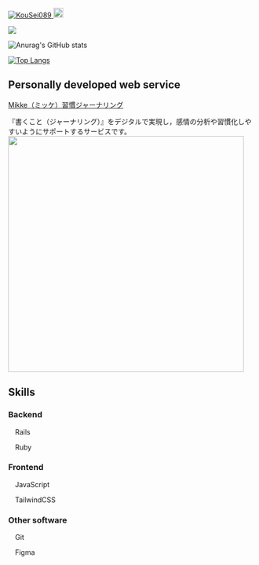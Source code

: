 <p align="left"> 
  <a href="https://github.com/KouSei089/KouSei089/">
    <img src="https://komarev.com/ghpvc/?username=KouSei089" alt="KouSei089" />
  </a>
  <a href="http://twitter.com/izuha0">
    <img height="20" src="https://img.shields.io/twitter/follow/izuha0?label=Twitter&logo=twitter&style=flat" />
  </a>
</p>

![](https://github-profile-summary-cards.vercel.app/api/cards/profile-details?username=KouSei089&theme=vue)

![Anurag's GitHub stats](https://github-readme-stats.vercel.app/api?username=KouSei089&show_icons=true&theme=vue)

[![Top Langs](https://github-readme-stats.vercel.app/api/top-langs/?username=KouSei089&show_icons=true&theme=vue)](https://github.com/anuraghazra/github-readme-stats)

## Personally developed web service
[Mikke（ミッケ）習慣ジャーナリング](https://a-mikke.com)

『書くこと（ジャーナリング）』をデジタルで実現し，感情の分析や習慣化しやすいようにサポートするサービスです。
<img src="https://user-images.githubusercontent.com/77420123/156925044-28afc804-387d-4ef0-8580-2ecc1db46d05.png" width="480px">

## Skills
### Backend
<img src="https://user-images.githubusercontent.com/77420123/157225509-e6277626-16fb-4afa-a832-dd32b7bdbe9f.svg" width="10px"> Rails

<img src="https://user-images.githubusercontent.com/77420123/157225601-d7fdc37c-a29f-4f4e-94e6-271b30d46111.svg" width="10px"> Ruby

### Frontend
<img src="https://user-images.githubusercontent.com/77420123/157226542-f2f416c0-84d8-4ccd-9d61-d3e29bf872aa.svg" width="10px"> JavaScript

<img src="https://user-images.githubusercontent.com/77420123/157226594-3d9763b0-73d4-41e0-b557-42e339549ef1.svg" width="10px"> TailwindCSS

### Other software
<img src="https://user-images.githubusercontent.com/77420123/157227014-e7e1e70a-2430-4679-b778-e97381685a25.svg" width="10px"> Git

<img src="https://user-images.githubusercontent.com/77420123/157226982-d69b0014-0900-4bac-88f3-48f762cf51b2.svg" width="10px"> Figma
